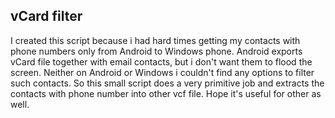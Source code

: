 vCard filter
------------

I created this script because i had hard times getting my contacts with phone numbers only from Android to Windows phone.
Android exports vCard file together with email contacts, but i don't want them to flood the screen. Neither on Android or Windows i couldn't find any options to filter such contacts.
So this small script does a very primitive job and extracts the contacts with phone number into other vcf file.
Hope it's useful for other as well.
